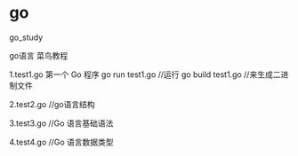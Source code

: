# go
go_study

go语言 菜鸟教程

1.test1.go
   第一个 Go 程序
   go run test1.go    //运行
   go build test1.go //来生成二进制文件

2.test2.go  //go语言结构
  
3.test3.go  //Go 语言基础语法

4.test4.go  //Go 语言数据类型
